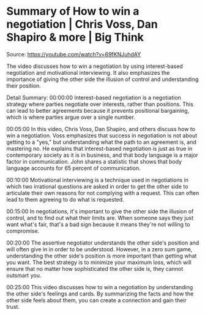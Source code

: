 # Summary of How to win a negotiation | Chris Voss, Dan Shapiro & more | Big Think

Source: https://youtube.com/watch?v=69fKNJuhdAY

The video discusses how to win a negotiation by using interest-based negotiation and motivational interviewing. It also emphasizes the importance of giving the other side the illusion of control and understanding their position.

Detail Summary: 
00:00:00
Interest-based negotiation is a negotiation strategy where parties negotiate over interests, rather than positions. This can lead to better agreements because it prevents positional bargaining, which is where parties argue over a single number.

00:05:00
In this video, Chris Voss, Dan Shapiro, and others discuss how to win a negotiation. Voss emphasizes that success in negotiation is not about getting to a "yes," but understanding what the path to an agreement is, and mastering no. He explains that interest-based negotiation is just as true in contemporary society as it is in business, and that body language is a major factor in communication. John shares a statistic that shows that body language accounts for 65 percent of communication.

00:10:00
Motivational interviewing is a technique used in negotiations in which two irrational questions are asked in order to get the other side to articulate their own reasons for not complying with a request. This can often lead to them agreeing to do what is requested.

00:15:00
In negotiations, it's important to give the other side the illusion of control, and to find out what their limits are. When someone says they just want what's fair, that's a bad sign because it means they're not willing to compromise.

00:20:00
The assertive negotiator understands the other side's position and will often give in in order to be understood. However, in a zero sum game, understanding the other side's position is more important than getting what you want. The best strategy is to minimize your maximum loss, which will ensure that no matter how sophisticated the other side is, they cannot outsmart you.

00:25:00
This video discusses how to win a negotiation by understanding the other side's feelings and cards. By summarizing the facts and how the other side feels about them, you can create a connection and gain their trust.

